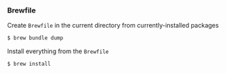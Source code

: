 ### Brewfile
Create `Brewfile` in the current directory from currently-installed packages
```bash
$ brew bundle dump
```

Install everything from the `Brewfile`

```bash
$ brew install
```
